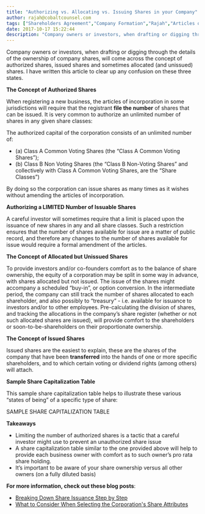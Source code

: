 ```yaml
---
title: "Authorizing vs. Allocating vs. Issuing Shares in your Company"
author: rajah@cobaltcounsel.com
tags: ["Shareholders Agreement","Company Formation","Rajah","Articles of Incorporation","Canada (ON)","Canada (General)"]
date: 2017-10-17 15:22:44
description: "Company owners or investors, when drafting or digging through the details of the ownership of company shares, will come across the concept of authorized shares, issued shares and sometimes allocated (..."
---
```


Company owners or investors, when drafting or digging through the details of the ownership of company shares, will come across the concept of authorized shares, issued shares and sometimes allocated (and unissued) shares.  I have written this article to clear up any confusion on these three states.

**The Concept of Authorized Shares**

When registering a new business, the articles of incorporation in some jurisdictions will require that the registrant **file the number** of shares that can be issued. It is very common to authorize an unlimited number of shares in any given share classes:

The authorized capital of the corporation consists of an unlimited number of:

- (a) Class A Common Voting Shares (the “Class A Common Voting Shares”);
- (b) Class B Non Voting Shares (the “Class B Non-Voting Shares” and collectively with Class A Common Voting Shares, are the “Share Classes”)

By doing so the corporation can issue shares as many times as it wishes without amending the articles of incorporation.

**Authorizing a LIMITED Number of Issuable Shares**

A careful investor will sometimes require that a limit is placed upon the issuance of new shares in any and all share classes.  Such a restriction ensures that the number of shares available for issue are a matter of public record, and therefore any changes to the number of shares available for issue would require a formal amendment of the articles.  

**The Concept of Allocated but Unissued Shares**

To provide investors and/or co-founders comfort as to the balance of share ownership, the equity of a corporation may be split in some way in advance, with shares allocated but not issued.  The issue of the shares might accompany a scheduled “buy-in”, or option conversion.  In the intermediate period, the company can still track the number of shares allocated to each shareholder, and also possibly to “treasury” - i.e. available for issuance to investors and/or to other employees.  Pre-calculating the division of shares, and tracking the allocations in the company’s share register (whether or not such allocated shares are issued), will provide comfort to the shareholders or soon-to-be-shareholders on their proportionate ownership.

**The Concept of Issued Shares**

Issued shares are the easiest to explain, these are the shares of the company that have been **transferred** into the hands of one or more specific shareholders, and to which certain voting or dividend rights (among others) will attach.

**Sample Share Capitalization Table**

This sample share capitalization table helps to illustrate these various “states of being” of a specific type of share:

SAMPLE SHARE CAPITALIZATION TABLE

**Takeaways**
- Limiting the number of authorized shares is a tactic that a careful investor might use to prevent an unauthorized share issue
- A share capitalization table similar to the one provided above will help to provide each business owner with comfort as to such owner’s pro rata share holding.
- It’s important to be aware of your share ownership versus all other owners (on a fully diluted basis)


**For more information, check out these blog posts**:
- [Breaking Down Share Issuance Step by Step]( https://blog.clausehound.com/breaking-share-issuance-step-step/)
- [What to Consider When Selecting the Corporation's Share Attributes]( https://blog.clausehound.com/what-to-consider-when-selecting-the-corporations-share-attributes/)
